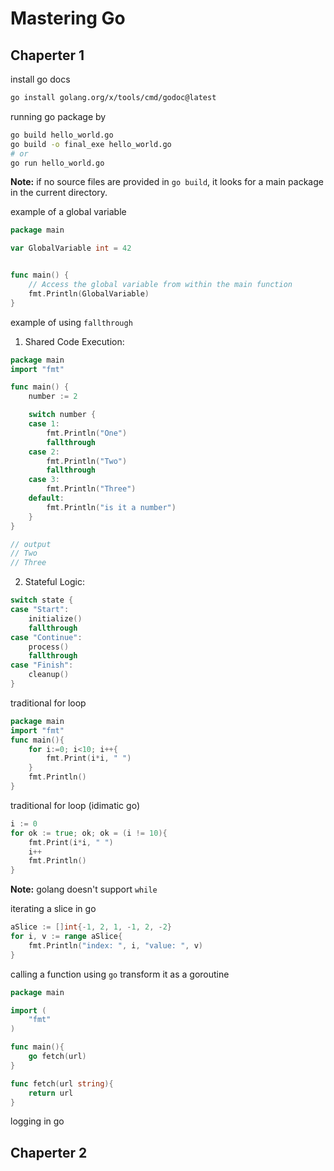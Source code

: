 # Mastering Go

## Chaperter 1

install go docs

```bash
go install golang.org/x/tools/cmd/godoc@latest
```

running go package by

```bash
go build hello_world.go
go build -o final_exe hello_world.go
# or
go run hello_world.go
```

**Note:** if no source files are provided in `go build`, it looks for a main package in the current directory.

example of a global variable

```go
package main

var GlobalVariable int = 42


func main() {
    // Access the global variable from within the main function
    fmt.Println(GlobalVariable)
}
```

example of using `fallthrough` 
1. Shared Code Execution:
```go
package main
import "fmt"

func main() {
    number := 2

    switch number {
    case 1:
        fmt.Println("One")
        fallthrough
    case 2:
        fmt.Println("Two")
        fallthrough
    case 3:
        fmt.Println("Three")
    default:
        fmt.Println("is it a number")
    }
}

// output
// Two
// Three
```

2. Stateful Logic:
```go
switch state {
case "Start":
    initialize()
    fallthrough
case "Continue":
    process()
    fallthrough
case "Finish":
    cleanup()
}
```

traditional for loop
```go
package main
import "fmt"
func main(){
    for i:=0; i<10; i++{
        fmt.Print(i*i, " ")
    }
    fmt.Println()
}
```

traditional for loop (idimatic go)

```go
i := 0
for ok := true; ok; ok = (i != 10){
    fmt.Print(i*i, " ")
    i++
    fmt.Println()
}
```

**Note:** golang doesn't support `while`

iterating a slice in go

```go
aSlice := []int{-1, 2, 1, -1, 2, -2}
for i, v := range aSlice{
    fmt.Println("index: ", i, "value: ", v)
}
```

calling a function using `go` transform it as a goroutine

```go
package main

import (
    "fmt"
)

func main(){
    go fetch(url)
}

func fetch(url string){
    return url
}
```

logging in go

## Chaperter 2
